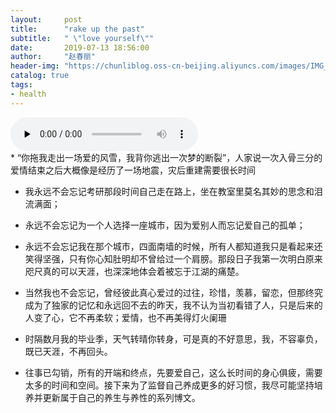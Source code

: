 ```yaml
---
layout:     post
title:      "rake up the past"
subtitle:   " \"love yourself\""
date:       2019-07-13 18:56:00
author:     "赵春丽"
header-img: "https://chunliblog.oss-cn-beijing.aliyuncs.com/images/IMG_20190713_185738.jpg"
catalog: true
tags:
- health
---
```

  <div markdown="0">
<audio id="audio" controls="" preload="none">
      <source id="mp3" src="https://chunliblog.oss-cn-beijing.aliyuncs.com/audios/%E8%BE%B0%E5%BF%83%20-%20%E5%88%AB%E7%88%B1%E5%A4%AA%E6%BB%A1%E5%88%AB%E7%9D%A1%E5%A4%AA%E6%99%9A.mp3" >
</audio></div>
  * “你拖我走出一场爱的风雪，我背你逃出一次梦的断裂”，人家说一次入骨三分的爱情结束之后大概像是经历了一场地震，灾后重建需要很长时间
  
  * 我永远不会忘记考研那段时间自己走在路上，坐在教室里莫名其妙的思念和泪流满面；
  
  * 永远不会忘记为一个人选择一座城市，因为爱别人而忘记爱自己的孤单；
  
  * 永远不会忘记我在那个城市，四面南墙的时候，所有人都知道我只是看起来还笑得坚强，只有你心知肚明却不曾给过一个肩膀。那段日子我第一次明白原来咫尺真的可以天涯，也深深地体会着被忘于江湖的痛楚。
 
  * 当然我也不会忘记，曾经彼此真心爱过的过往，珍惜，羡慕，留恋，但那终究成为了独家的记忆和永远回不去的昨天，我不认为当初看错了人，只是后来的人变了心，它不再柔软；爱情，也不再美得灯火阑珊
  
  * 时隔数月我的毕业季，天气转晴你转身，可是真的不好意思，我，不容辜负，既已天涯，不再回头。
  
  * 往事已勾销，所有的开端和终点，先要爱自己，这么长时间的身心俱疲，需要太多的时间和空间。接下来为了监督自己养成更多的好习惯，我尽可能坚持培养并更新属于自己的养生与养性的系列博文。
